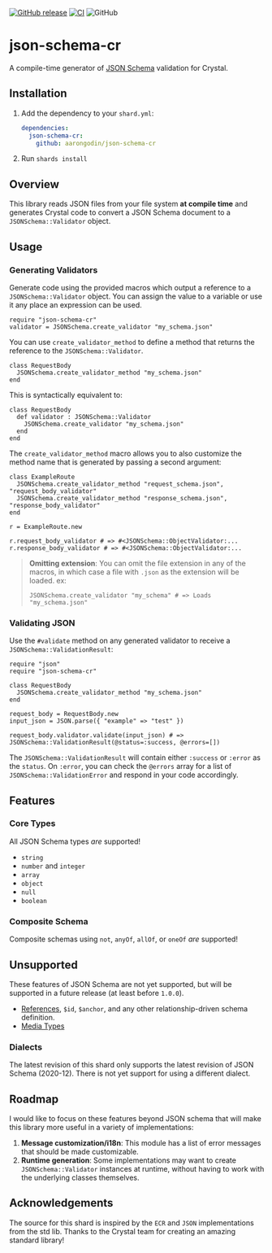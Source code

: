 [![GitHub release](https://img.shields.io/github/release/aarongodin/json-schema-cr.svg)](https://github.com/aarongodin/json-schema-cr/releases)
[![CI](https://github.com/aarongodin/json-schema-cr/actions/workflows/crystal.yml/badge.svg)](https://github.com/aarongodin/json-schema-cr/actions/workflows/crystal.yml)
![GitHub](https://img.shields.io/github/license/aarongodin/json-schema-cr?style=plastic)

# json-schema-cr

A compile-time generator of [JSON Schema](https://json-schema.org/) validation for Crystal.

## Installation

1. Add the dependency to your `shard.yml`:

   ```yaml
   dependencies:
     json-schema-cr:
       github: aarongodin/json-schema-cr
   ```

2. Run `shards install`

## Overview

This library reads JSON files from your file system **at compile time** and generates Crystal code to convert a JSON Schema document to a `JSONSchema::Validator` object.

## Usage

### Generating Validators

Generate code using the provided macros which output a reference to a `JSONSchema::Validator` object. You can assign the value to a variable or use it any place an expression can be used.

```crystal
require "json-schema-cr"
validator = JSONSchema.create_validator "my_schema.json"
```

You can use `create_validator_method` to define a method that returns the reference to the `JSONSchema::Validator`.

```crystal
class RequestBody
  JSONSchema.create_validator_method "my_schema.json"
end
```

This is syntactically equivalent to:

```crystal
class RequestBody
  def validator : JSONSchema::Validator
    JSONSchema.create_validator "my_schema.json"
  end
end
```

The `create_validator_method` macro allows you to also customize the method name that is generated by passing a second argument:

```crystal
class ExampleRoute
  JSONSchema.create_validator_method "request_schema.json", "request_body_validator"
  JSONSchema.create_validator_method "response_schema.json", "response_body_validator"
end

r = ExampleRoute.new

r.request_body_validator # => #<JSONSchema::ObjectValidator:...
r.response_body_validator # => #<JSONSchema::ObjectValidator:...
```

> **Omitting extension**: You can omit the file extension in any of the macros, in which case a file with `.json` as the extension will be loaded.
> ex:
> ```crystal
> JSONSchema.create_validator "my_schema" # => Loads "my_schema.json"
> ```

### Validating JSON

Use the `#validate` method on any generated validator to receive a `JSONSchema::ValidationResult`:

```crystal
require "json"
require "json-schema-cr"

class RequestBody
  JSONSchema.create_validator_method "my_schema.json"
end

request_body = RequestBody.new
input_json = JSON.parse({ "example" => "test" })

request_body.validator.validate(input_json) # => JSONSchema::ValidationResult(@status=:success, @errors=[])
```

The `JSONSchema::ValidationResult` will contain either `:success` or `:error` as the `status`. On `:error`, you can check the `@errors` array for a list of `JSONSchema::ValidationError` and respond in your code accordingly.

## Features

### Core Types

All JSON Schema types _are_ supported!

* `string`
* `number` and `integer`
* `array`
* `object`
* `null`
* `boolean`

### Composite Schema

Composite schemas using `not`, `anyOf`, `allOf`, or `oneOf` _are_ supported!

## Unsupported

These features of JSON Schema are not yet supported, but will be supported in a future release (at least before `1.0.0`).

* [References](https://json-schema.org/understanding-json-schema/structuring.html#ref), `$id`, `$anchor`, and any other relationship-driven schema definition.
* [Media Types](https://json-schema.org/understanding-json-schema/reference/non_json_data.html)

### Dialects

The latest revision of this shard only supports the latest revision of JSON Schema (2020-12). There is not yet support for using a different dialect.

## Roadmap

I would like to focus on these features beyond JSON schema that will make this library more useful in a variety of implementations:

1. **Message customization/i18n**: This module has a list of error messages that should be made customizable.
2. **Runtime generation**: Some implementations may want to create `JSONSchema::Validator` instances at runtime, without having to work with the underlying classes themselves.

## Acknowledgements

The source for this shard is inspired by the `ECR` and `JSON` implementations from the std lib. Thanks to the Crystal team for creating an amazing standard library!